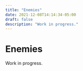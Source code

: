 ```yaml
---
title: "Enemies"
date: 2021-12-08T14:14:34-05:00
draft: false
description: "Work in progress."
---
```


# Enemies
Work in progress.